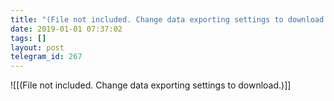 ```yaml
---
title: "(File not included. Change data exporting settings to download.)"
date: 2019-01-01 07:37:02
tags: []
layout: post
telegram_id: 267
---
```



![[(File not included. Change data exporting settings to download.)]]
